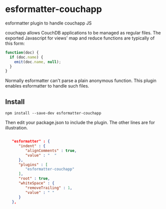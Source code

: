 # esformatter-couchapp

esformatter plugin to handle couchapp JS

couchapp allows CouchDB applications to be managed as regular files. The exported Javascript for 
views' map and reduce functions are typically of this form:

```javascript
function(doc) {
  if (doc.name) {
    emit(doc.name, null);
  }
}
```

Normally esformatter can't parse a plain anonymous function. This plugin enables esformatter to handle such files.

## Install

```shell
npm install --save-dev esformatter-couchapp
```

Then edit your package.json to include the plugin. The other lines are for illustration.

```json

   "esformatter" : {
      "indent" : {
         "alignComments" : true,
         "value" : "  "
      },
      "plugins" : [
         "esformatter-couchapp"
      ],
      "root" : true,
      "whiteSpace" : {
         "removeTrailing" : 1,
         "value" : " "
      }
   },
```
